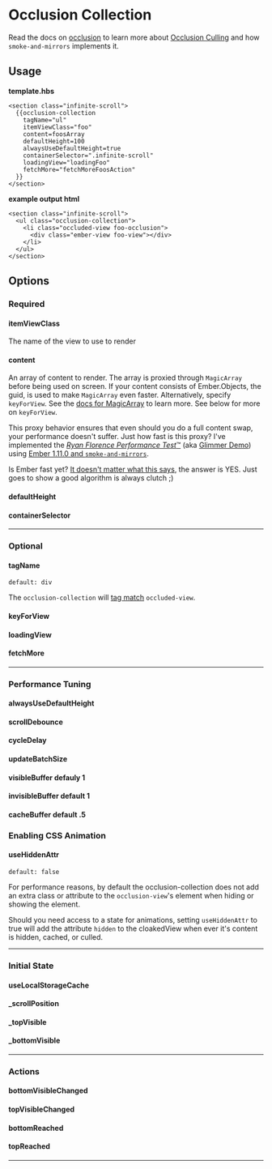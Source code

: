 # Occlusion Collection

Read the docs on [occlusion](./occlusion.md) to learn more about [Occlusion Culling](http://en.wikipedia.org/wiki/Hidden_surface_determination#Occlusion_culling)
and how `smoke-and-mirrors` implements it.

## Usage

**template.hbs**
```
<section class="infinite-scroll">
  {{occlusion-collection
    tagName="ul"
    itemViewClass="foo"
    content=foosArray
    defaultHeight=100
    alwaysUseDefaultHeight=true
    containerSelector=".infinite-scroll"
    loadingView="loadingFoo"
    fetchMore="fetchMoreFoosAction"
  }}
</section>
```

**example output html**
```
<section class="infinite-scroll">
  <ul class="occlusion-collection">
    <li class="occluded-view foo-occlusion">
      <div class="ember-view foo-view"></div>
    </li>
  </ul>
</section>
```

## Options

### Required

#### itemViewClass

The name of the view to use to render 

#### content

An array of content to render.  The array is proxied through `MagicArray` before being used on screen.
If your content consists of Ember.Objects, the guid, is used to make `MagicArray` even faster. Alternatively,
specify `keyForView`.  See the [docs for MagicArray](./magic-array.md) to learn more.  See below for more
on `keyForView`.

This proxy behavior ensures that even should you do a full content swap, your performance doesn't suffer.
Just how fast is this proxy?  I've implemented the [*Ryan Florence Performance Test*™](http://discuss.emberjs.com/t/ryan-florences-react-talk-does-not-make-ember-look-very-good/7223)
(aka [Glimmer Demo](https://dbmonster.firebaseapp.com/)) using [Ember 1.11.0 and `smoke-and-mirrors`]().

Is Ember fast yet? [It doesn't matter what this says](https://is-ember-fast-yet.firebaseapp.com/), the answer is YES.
Just goes to show a good algorithm is always clutch ;)

#### defaultHeight

#### containerSelector


--------------------------------------------

### Optional

#### tagName

`default: div`

The `occlusion-collection` will [tag match](../addon/utils/get-tag-descendant.js) `occluded-view`.

#### keyForView

#### loadingView

#### fetchMore

--------------------------------------------

### Performance Tuning

#### alwaysUseDefaultHeight

#### scrollDebounce

#### cycleDelay

#### updateBatchSize

#### visibleBuffer defauly 1

#### invisibleBuffer default 1

#### cacheBuffer default .5

### Enabling CSS Animation

#### useHiddenAttr

`default: false`

For performance reasons, by default the occlusion-collection does not add an extra class or
attribute to the `occlusion-view`'s element when hiding or showing the element.

Should you need access to a state for animations, setting `useHiddenAttr` to true
will add the attribute `hidden` to the cloakedView when ever it's content is hidden, cached, or
culled.

--------------------------------------------

### Initial State

#### useLocalStorageCache

#### _scrollPosition

#### _topVisible

#### _bottomVisible

--------------------------------------------

### Actions

#### bottomVisibleChanged

#### topVisibleChanged

#### bottomReached

#### topReached

--------------------------------------------




















